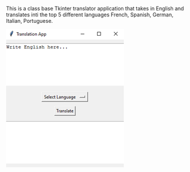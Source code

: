 This is a class base Tkinter translator application that takes in English
and translates inti the top 5 different languages
French, Spanish, German, Italian, Portuguese.

![translator preview](https://github.com/Stevene1234/Desktop-Apps/blob/main/translationapp/translationapp.png)
